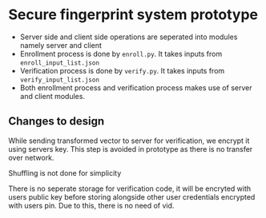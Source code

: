 # Secure fingerprint system prototype

- Server side and client side operations are seperated into modules namely server and client
- Enrollment process is done by `enroll.py`. It takes inputs from `enroll_input_list.json`
- Verification process is done by `verify.py`. It takes inputs from `verify_input_list.json`
- Both enrollment process and verification process makes use of server and client modules.

## Changes to design

While sending transformed vector to server for verification, we encrypt it using servers key.
This step is avoided in prototype as there is no transfer over network.
  
Shuffling is not done for simplicity
  
There is no seperate storage for verification code, it will be encryted with users public key before storing alongside other
user credentials encrypted with users pin. Due to this, there is no need of vid.